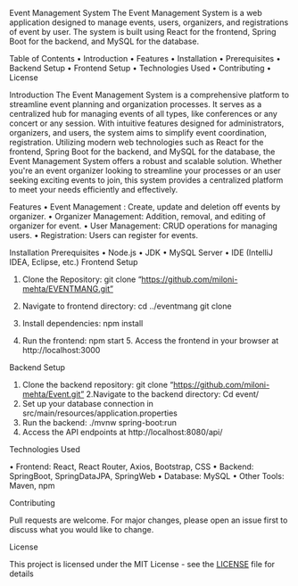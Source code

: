 Event Management System
The Event Management System is a web application designed to manage events, users, organizers, and registrations of event by user. The system is built using React for the frontend, Spring Boot for the backend, and MySQL for the database.

Table of Contents
•	Introduction
•	Features
•	Installation
•	Prerequisites
•	Backend Setup
•	Frontend Setup
•	Technologies Used
•	Contributing
•	License

Introduction
The Event Management System is a comprehensive platform to streamline event planning and organization processes. It serves as a centralized hub for managing events of all types, like conferences or any concert or any session. With intuitive features designed for administrators, organizers, and users, the system aims to simplify event coordination, registration.
Utilizing modern web technologies such as React for the frontend, Spring Boot for the backend, and MySQL for the database, the Event Management System offers a robust and scalable solution. Whether you're an event organizer looking to streamline your processes or an user seeking exciting events to join, this system provides a centralized platform to meet your needs efficiently and effectively.

Features
•	Event Management : Create, update and deletion off events by organizer.
•	Organizer Management: Addition, removal, and editing of organizer for event. 
•	User Management: CRUD operations for managing users.
•	Registration: Users can register for events.



Installation
 Prerequisites
•	Node.js
•	JDK
•	MySQL Server
•	IDE (IntelliJ IDEA, Eclipse, etc.)
Frontend Setup
1.	Clone the Repository:
git clone  “https://github.com/miloni-mehta/EVENTMANG.git”

2.	Navigate to frontend directory:
cd ../eventmang
git clone <frontend-repo-url>

3.	Install dependencies:
    npm install
4.	Run the frontend:
    npm start
       5. Access the frontend in your browser at http://localhost:3000

Backend Setup

1. Clone the backend repository:
    git clone “https://github.com/miloni-mehta/Event.git”
2.Navigate to the backend directory:
     Cd event/
3. Set up your database connection in src/main/resources/application.properties
4. Run the backend:
    ./mvnw spring-boot:run
5.	Access the API endpoints at http://localhost:8080/api/<endpoint>

Technologies Used

•	Frontend: React, React Router, Axios, Bootstrap, CSS
•	Backend: SpringBoot, SpringDataJPA, SpringWeb
•	Database: MySQL
•	Other Tools: Maven, npm

Contributing

Pull requests are welcome. For major changes, please open an issue first to discuss what you would like to change.

License

This project is licensed under the MIT License - see the [LICENSE](LICENSE) file for details


